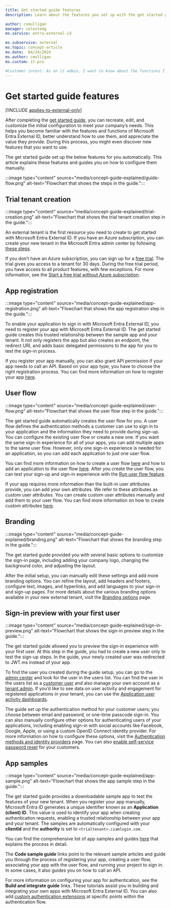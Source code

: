 ```yaml
---
title: Get started guide features
description: Learn about the features you set up with the get started guide. 

author: csmulligan
manager: celestedg
ms.service: entra-external-id

ms.subservice: external
ms.topic: concept-article
ms.date:  04/24/2024
ms.author: cmulligan
ms.custom: it-pro

#Customer intent: As an it admin, I want to know about the functions I set up with the get started guide so that I can understand the value of the features and how to use them.
---
```

# Get started guide features

[!INCLUDE [applies-to-external-only](../includes/applies-to-external-only.md)]

After completing the [get started guide](/entra/external-id/customers/quickstart-get-started-guide), you can recreate, edit, and customize the initial configuration to meet your company’s needs. This helps you become familiar with the features and functions of Microsoft Entra External ID, better understand how to use them, and appreciate the value they provide. During this process, you might even discover new features that you want to use.

The get started guide set up the below features for you automatically. This article explains these features and guides you on how to configure them manually.

:::image type="content" source="media/concept-guide-explained/guide-flow.png" alt-text="Flowchart that shows the steps in the guide.":::

## Trial tenant creation

:::image type="content" source="media/concept-guide-explained/trial-creation.png" alt-text="Flowchart that shows the trial tenant creation step in the guide.":::

An external tenant is the first resource you need to create to get started with Microsoft Entra External ID. If you have an Azure subscription, you can create your new tenant in the Microsoft Entra admin center by following [these steps](how-to-create-external-tenant-portal.md). 

If you don’t have an Azure subscription, you can sign up for a [free trial](quickstart-trial-setup.md#get-started-with-trying-out-external-id). The trial gives you access to a tenant for 30 days. During the free trial period, you have access to all product features, with few exceptions. For more information, see the [Start a free trial without Azure subscription](quickstart-trial-setup.md). 

## App registration

:::image type="content" source="media/concept-guide-explained/app-registration.png" alt-text="Flowchart that shows the app registration step in the guide.":::

To enable your application to sign in with Microsoft Entra External ID, you need to register your app with Microsoft Entra External ID. The get started guide creates this trusted relationship between the sample app and your tenant. It not only registers the app but also creates an endpoint, the redirect URI, and adds basic delegated permissions to the app for you to test the sign-in process.

If you register your app manually, you can also grant API permission if your app needs to call an API. Based on your app type, you have to choose the right registration process. You can find more information on how to register your app [here](how-to-register-ciam-app.md#choose-your-app-type).

## User flow

:::image type="content" source="media/concept-guide-explained/user-flow.png" alt-text="Flowchart that shows the user flow step in the guide.":::

The get started guide automatically creates the user flow for you. A user flow defines the authentication methods a customer can use to sign in to your application and the information they need to provide during sign-up. You can configure the existing user flow or create a new one. If you want the same sign-in experience for all of your apps, you can add multiple apps to the same user flow. However, only one sign-in experience is needed for an application, so you can add each application to just one user flow.

You can find more information on how to create a user flow [here](how-to-user-flow-sign-up-sign-in-customers.md) and how to add an application to the user flow [here](how-to-user-flow-add-application.md). After you create the user flow, you can test your sign-up and sign-in experience with the [Run user flow feature](how-to-test-user-flows.md).

If your app requires more information than the built-in user attributes provide, you can add your own attributes. We refer to these attributes as custom user attributes. You can create custom user attributes manually and add them to your user flow. You can find more information on how to create custom attributes [here](how-to-define-custom-attributes.md#create-custom-user-attributes).

## Branding

:::image type="content" source="media/concept-guide-explained/branding.png" alt-text="Flowchart that shows the branding step in the guide.":::

The get started guide provided you with several basic options to customize the sign-in page, including adding your company logo, changing the background color, and adjusting the layout. 

After the initial setup, you can manually edit these settings and add more branding options. You can refine the layout, add headers and footers, configure text, images, and hyperlinks, and add languages to your sign-in and sign-up pages. 
For more details about the various branding options available in your new external tenant, visit the [Branding options](how-to-customize-branding-customers.md) page.
 
## Sign-in preview with your first user

:::image type="content" source="media/concept-guide-explained/sign-in-preview.png" alt-text="Flowchart that shows the sign-in preview step in the guide.":::

The get started guide allowed you to preview the sign-in experience with your first user. At this step in the guide, you had to create a new user only to test the sign-up steps. In the guide, your newly created user was redirected to JWT.ms instead of your app.
 
To find the user you created during the guide setup, you can go to the [admin center](https://entra.microsoft.com/) and look for the user in the users list. You can find the user in the users list as a [customer user](how-to-manage-customer-accounts.md) and also manage your own account as a [tenant admin](how-to-manage-admin-accounts.md). If you’d like to see data on user activity and engagement for registered applications in your tenant, you can use the [Application user activity dashboards](how-to-user-insights.md).

The guide set up the authentication method for your customer users; you choose between email and password, or one-time passcode sign-in.
You can also manually configure other options for authenticating users of your applications, including enabling sign-in with social accounts like Facebook, Google, Apple, or using a custom OpenID Connect identity provider.
For more information on how to configure these options, visit the [Authentication methods and identity providers](concept-authentication-methods-customers.md) page. You can also [enable self-service password reset](how-to-enable-password-reset-customers.md) for your customers. 

## App samples

:::image type="content" source="media/concept-guide-explained/app-sample.png" alt-text="Flowchart that shows the app sample step in the guide.":::

The get started guide provides a downloadable sample app to test the features of your new tenant. When you register your app manually, Microsoft Entra ID generates a unique identifier known as an **Application (client) ID**. This value is used to identify your app when creating authentication requests, enabling a trusted relationship between your app and your tenant. The samples are automatically configured with your **clientId** and the **authority** is set to `<trialtenant>.ciamlogin.com`.

You can find the comprehensive list of app samples and guides [here](samples-ciam-all.md) that explains the process in detail.

The **Code sample guide** links point to the relevant sample articles and guide you through the process of registering your app, creating a user flow, associating your app with the user flow, and running your project to sign in. In some cases, it also guides you on how to call an API.

For more information on configuring your app for authentication, see the **Build and integrate guide** links. These tutorials assist you in building and integrating your own apps with Microsoft Entra External ID. You can also add [custom authentication extensions](concept-custom-extensions.md) at specific points within the authentication flow.

